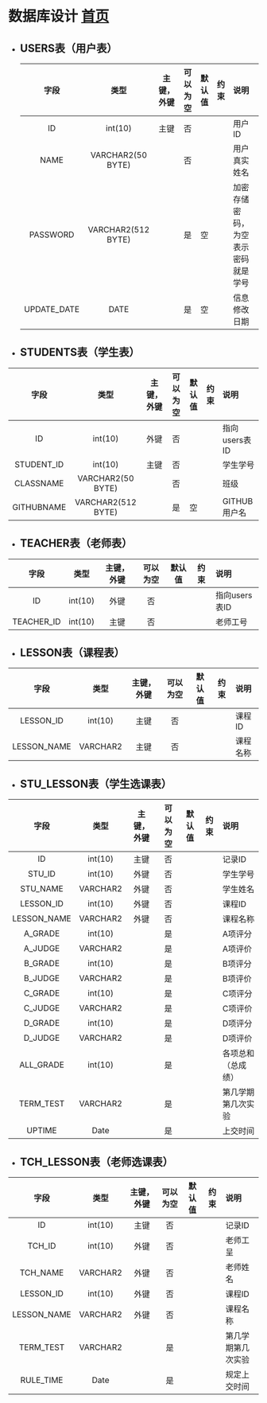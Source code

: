 # 数据库设计 [首页](./README.md)

- ## USERS表（用户表）

    |字段|类型|主键，外键|可以为空|默认值|约束|说明|
    |:-------:|:-------------:|:------:|:----:|:---:|:----:|:----------|
    |ID|int(10)|主键|否| | | 用户ID|
    |NAME|VARCHAR2(50 BYTE)| |否| | | 用户真实姓名|
    |PASSWORD|VARCHAR2(512 BYTE)| |是|空| | 加密存储密码，为空表示密码就是学号|
    |UPDATE_DATE|DATE| |是|空| | 信息修改日期|
    
- ## STUDENTS表（学生表）

|字段|类型|主键，外键|可以为空|默认值|约束|说明|
|:-------:|:-------------:|:------:|:----:|:---:|:----:|:----------|
|ID|int(10)|外键|否| | | 指向users表ID|
|STUDENT_ID|int(10)|主键|否| | | 学生学号|
|CLASSNAME|VARCHAR2(50 BYTE)| |否| | | 班级|
|GITHUBNAME|VARCHAR2(512 BYTE)| |是|空| | GITHUB用户名|

- ## TEACHER表（老师表）

|字段|类型|主键，外键|可以为空|默认值|约束|说明|
|:-------:|:-------------:|:------:|:----:|:---:|:----:|:----------|
|ID|int(10)|外键|否| | | 指向users表ID|
|TEACHER_ID|int(10)|主键|否| | | 老师工号|

- ## LESSON表（课程表）

|字段|类型|主键，外键|可以为空|默认值|约束|说明|
|:-------:|:-------------:|:------:|:----:|:---:|:----:|:----------|
|LESSON_ID|int(10)|主键|否| | | 课程ID|
|LESSON_NAME|VARCHAR2|主键|否| | | 课程名称|

- ## STU_LESSON表（学生选课表）

|字段|类型|主键，外键|可以为空|默认值|约束|说明|
|:-------:|:-------------:|:------:|:----:|:---:|:----:|:----------|
|ID|int(10)|主键|否| | | 记录ID|
|STU_ID|int(10)|外键|否| | | 学生学号|
|STU_NAME|VARCHAR2|外键|否| | | 学生姓名|
|LESSON_ID|int(10)|外键|否| | | 课程ID|
|LESSON_NAME|VARCHAR2|外键|否| | | 课程名称|
|A_GRADE|int(10)| | 是| | | A项评分|
|A_JUDGE|VARCHAR2| | 是| | | A项评价|
|B_GRADE|int(10)| | 是| | | B项评分|
|B_JUDGE|VARCHAR2| | 是| | | B项评价|
|C_GRADE|int(10)| | 是| | | C项评分|
|C_JUDGE|VARCHAR2| | 是| | | C项评价|
|D_GRADE|int(10)| | 是| | | D项评分|
|D_JUDGE|VARCHAR2| | 是| | | D项评价|
|ALL_GRADE|int(10)| | 是| | | 各项总和（总成绩）|
|TERM_TEST|VARCHAR2| | 是| | | 第几学期第几次实验|
|UPTIME|Date| | 是| | | 上交时间|

- ## TCH_LESSON表（老师选课表）

|字段|类型|主键，外键|可以为空|默认值|约束|说明|
|:-------:|:-------------:|:------:|:----:|:---:|:----:|:----------|
|ID|int(10)|主键|否| | | 记录ID|
|TCH_ID|int(10)|外键|否| | | 老师工呈|
|TCH_NAME|VARCHAR2|外键|否| | | 老师姓名|
|LESSON_ID|int(10)|外键|否| | | 课程ID|
|LESSON_NAME|VARCHAR2|外键|否| | | 课程名称|
|TERM_TEST|VARCHAR2| | 是| | | 第几学期第几次实验|
|RULE_TIME|Date| | 是| | | 规定上交时间|


